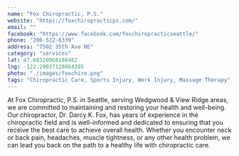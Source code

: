 ```yaml
---
name: "Fox Chiropractic, P.S."
website: "https://foxchiropracticps.com/"
email: ""
facebook: "https://www.facebook.com/foxchiropracticseattle/"
phone: "206-522-6339"
address: "7502 35th Ave NE"
category: "services"
lat: 47.68320968186462
lng: -122.29037128864395
photo: "./images/foxchiro.png"
tags: "Chiropractic Care, Sports Injury, Work Injury, Massage Therapy"
---
```


At Fox Chiropractic, P.S. in Seattle, serving Wedgwood & View Ridge areas, we are committed to maintaining and restoring your health and well-being. Our chiropractor, Dr. Darcy K. Fox, has years of experience in the chiropractic field and is well-informed and dedicated to ensuring that you receive the best care to achieve overall health. Whether you encounter neck or back pain, headaches, muscle tightness, or any other health problem, we can lead you back on the path to a healthy life with chiropractic care.